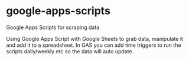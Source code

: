 # google-apps-scripts
Google Apps Scripts for scraping data

Using Google Apps Script with Google Sheets to grab data, manipulate it and add it to a spreadsheet.
In GAS you can add time triggers to run the scripts daily/weekly etc so the data will auto update.

